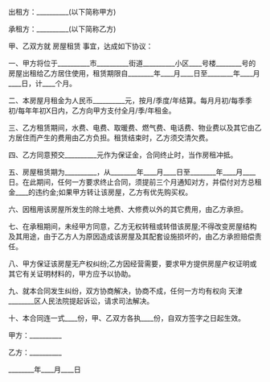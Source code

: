 
 




出租方：__________(以下简称甲方)


承租方：__________(以下简称乙方)


甲、乙双方就
房屋租赁
事宜，达成如下协议：


一、甲方将位于__________市__________街道__________小区____号楼________号的房屋出租给乙方居住使用，租赁期限自________年____月____日至________年____月____日，计____个月。


二、本房屋月租金为人民币__________元，按月/季度/年结算。每月月初/每季季初/每年年初X日内，乙方向甲方支付全月/季/年租金。


三、乙方租赁期间，水费、电费、取暖费、燃气费、电话费、物业费以及其它由乙方居住而产生的费用由乙方负担。租赁结束时，乙方须交清欠费。


四、乙方同意预交__________元作为保证金，合同终止时，当作房租冲抵。


五、房屋租赁期为__________，从________年____月____日至________年____月____日。在此期间，任何一方要求终止合同，须提前三个月通知对方，并偿付对方总租金____的违约金;如果甲方转让该房屋，乙方有优先购买权。


六、因租用该房屋所发生的除土地费、大修费以外的其它费用，由乙方承担。


七、在承租期间，未经甲方同意，乙方无权转租或转借该房屋;不得改变房屋结构及其用途，由于乙方人为原因造成该房屋及其配套设施损坏的，由乙方承担赔偿责任。


八、甲方保证该房屋无产权纠纷;乙方因经营需要，要求甲方提供房屋产权证明或其它有关证明材料的，甲方应予以协助。


九、就本合同发生纠纷，双方协商解决，协商不成，任何一方均有权向
天津
________区人民法院提起诉讼，请求司法解决。


十、本合同连一式____份，甲、乙双方各执____份，自双方签字之日起生效。


甲方：__________


乙方：__________


________年____月____日
 


 

 
 
 
 
 
  


  
 

  


  


  
 
 
 
 

